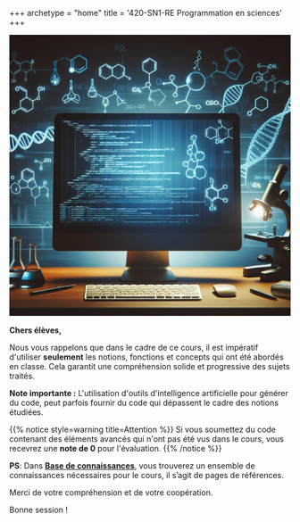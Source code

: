 +++
archetype = "home"
title = '420-SN1-RE  Programmation en sciences'
+++

![420-SN1-RE](./prog-sciences.jpg?width=20vw)


**Chers élèves,**

Nous vous rappelons que dans le cadre de ce cours, il est impératif d'utiliser **seulement** les notions, fonctions et concepts qui ont été abordés en classe. Cela garantit une compréhension solide et progressive des sujets traités.

**Note importante :** L'utilisation d'outils d'intelligence artificielle pour générer du code, peut parfois fournir du code qui dépassent le cadre des notions étudiées. 


{{% notice style=warning title=Attention %}}
Si vous soumettez du code contenant des éléments avancés qui n'ont pas été vus dans le cours, vous recevrez une **note de 0** pour l'évaluation.
{{% /notice %}}

**PS**: Dans [**Base de connaissances**](../Bases), vous trouverez un ensemble de connaissances nécessaires pour le cours, il s’agit de pages de références.


Merci de votre compréhension et de votre coopération.  

Bonne session !
